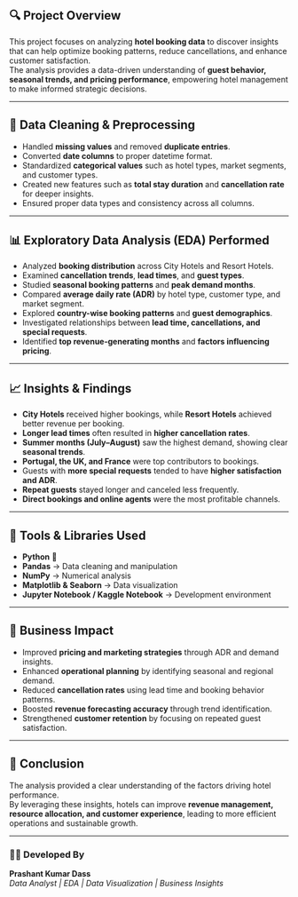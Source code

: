 ## 🔍 Project Overview  
This project focuses on analyzing **hotel booking data** to discover insights that can help optimize booking patterns, reduce cancellations, and enhance customer satisfaction.  
The analysis provides a data-driven understanding of **guest behavior, seasonal trends, and pricing performance**, empowering hotel management to make informed strategic decisions.  

---

## 🧹 Data Cleaning & Preprocessing  
- Handled **missing values** and removed **duplicate entries**.  
- Converted **date columns** to proper datetime format.  
- Standardized **categorical values** such as hotel types, market segments, and customer types.  
- Created new features such as **total stay duration** and **cancellation rate** for deeper insights.  
- Ensured proper data types and consistency across all columns.  

---

## 📊 Exploratory Data Analysis (EDA) Performed  
- Analyzed **booking distribution** across City Hotels and Resort Hotels.  
- Examined **cancellation trends**, **lead times**, and **guest types**.  
- Studied **seasonal booking patterns** and **peak demand months**.  
- Compared **average daily rate (ADR)** by hotel type, customer type, and market segment.  
- Explored **country-wise booking patterns** and **guest demographics**.  
- Investigated relationships between **lead time, cancellations, and special requests**.  
- Identified **top revenue-generating months** and **factors influencing pricing**.  

---

## 📈 Insights & Findings  
- **City Hotels** received higher bookings, while **Resort Hotels** achieved better revenue per booking.  
- **Longer lead times** often resulted in **higher cancellation rates**.  
- **Summer months (July–August)** saw the highest demand, showing clear **seasonal trends**.  
- **Portugal, the UK, and France** were top contributors to bookings.  
- Guests with **more special requests** tended to have **higher satisfaction and ADR**.  
- **Repeat guests** stayed longer and canceled less frequently.  
- **Direct bookings and online agents** were the most profitable channels.  

---

## 🧠 Tools & Libraries Used  
- **Python** 🐍  
- **Pandas** → Data cleaning and manipulation  
- **NumPy** → Numerical analysis  
- **Matplotlib & Seaborn** → Data visualization  
- **Jupyter Notebook / Kaggle Notebook** → Development environment  

---

## 🚀 Business Impact  
- Improved **pricing and marketing strategies** through ADR and demand insights.  
- Enhanced **operational planning** by identifying seasonal and regional demand.  
- Reduced **cancellation rates** using lead time and booking behavior patterns.  
- Boosted **revenue forecasting accuracy** through trend identification.  
- Strengthened **customer retention** by focusing on repeated guest satisfaction.  

---

## 🏁 Conclusion  
The analysis provided a clear understanding of the factors driving hotel performance.  
By leveraging these insights, hotels can improve **revenue management, resource allocation, and customer experience**, leading to more efficient operations and sustainable growth.  

---

### 👨‍💻 Developed By  
**Prashant Kumar Dass**  
_Data Analyst | EDA | Data Visualization | Business Insights_  
